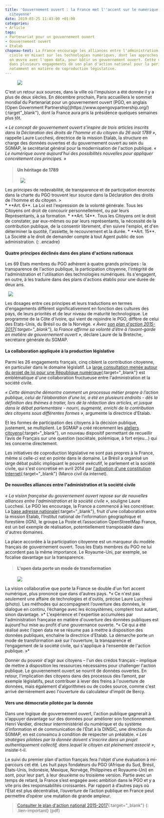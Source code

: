 ```yaml
---
title: 'Gouvernement ouvert : la France met l''accent sur le numérique et la contribution
  citoyenne'
date: 2019-03-25 11:43:00 +01:00
categories:
- Article
tags:
- Partenariat pour un gouvernement ouvert
- Gouvernement ouvert
- Etalab
chapeau-text: La France encourage les alliances entre l'administration et la société
  civile en misant sur les technologies numériques, dont les approches sont déjà mises
  en œuvre avec l'open data, pour bâtir un gouvernement ouvert. Cette volonté se traduit
  dans plusieurs engagements de son plan d'action national pour la période 2015-2017,
  notamment en matière de coproduction législative.
---
```


<figure class='image-left' style='width: 50%; margin-right: 10px;'>
<img src="/uploads/logo_ogp-4b4853.png"/>
</figure>
C'est un retour aux sources, dans la ville où l'impulsion a été donnée il y a plus de deux siècles. En décembre prochain, Paris accueillera le sommet mondial du Partenariat pour un gouvernement ouvert (PGO, en anglais [Open Government Partnership](https://www.opengovpartnership.org/){:target"_blank"}, dont la France aura pris la présidence quelques semaines plus tôt.

*« Le concept de gouvernement ouvert s'inspire de trois articles inscrits dans la Déclaration des droits de l'homme et du citoyen du 26 août 1789 »*, rappelle Laure Lucchesi, directrice de la mission Etalab, la structure en charge des données ouvertes et du gouvernement ouvert au sein du SGMAP, le secrétariat général pour la modernisation de l'action publique. *« Le numérique  ouvre aujourd’hui des possibilités nouvelles pour appliquer concrètement ces principes. »*

> #### Un héritage de 1789
> <figure class='image-right' style='width: 40%; margin-left: 10px;'>
> <img src="/uploads/350px-le_barbier_dichiarazione_dei_diritti_delluomo.jpg"/>
</figure>Les principes de redevabilité, de transparence et de participation énoncés dans la charte du PGO trouvent leur source dans la Déclaration des droits de l'homme et du citoyen.
> <br>
* **Art. 6**. La Loi est l'expression de la volonté générale. Tous les Citoyens ont droit de concourir personnellement, ou par leurs Représentants, à sa formation.
* **Art. 14**. Tous les Citoyens ont le droit de constater, par eux-mêmes ou par leurs représentants, la nécessité de la contribution publique, de la consentir librement, d'en suivre l'emploi, et d'en déterminer la quotité, l'assiette, le recouvrement et la durée.
* **Art. 15**. La Société a le droit de demander compte à tout Agent public de son administration.
{: .encadre}

#### Quatre principes déclinés dans des plans d'actions nationaux
Les 69 Etats membres du PGO adhèrent à quatre grands principes : la transparence de l'action publique, la participation citoyenne, l'intégrité de l'administration et l'utilisation des technologies numériques. Ils s'engagent, en outre, à les traduire dans des plans d'actions établis pour une durée de deux ans.
<figure class='image-centre' style='width: 60%; margin-right: 10px; margin-left: 10px;'><img src="/uploads/principes-pgo.png"/>
</figure>

Les dosages entre ces principes et leurs traductions en termes d'engagements diffèrent significativement en fonction des cultures des pays, de leurs priorités et de leur niveau de maturité technologique. Le programme de la Côte d'Ivoire, qui vient de rejoindre le PGO, diffère de celui des Etats-Unis, du Brésil ou de la Norvège. *« Avec [son plan d'action 2015-2017](http://www.modernisation.gouv.fr/laction-publique-se-transforme/en-ouvrant-les-donnees-publiques/gouvernement-ouvert-la-france-publie-son-plan-daction-national-ogp){:target="_blank"}, la France affirme sa volonté d’être à l’avant-garde en matière de gouvernement ouvert »*, déclare Laure de la Bretèche, secrétaire générale du SGMAP.

#### La collaboration appliquée à la production législative

Parmi les 26 engagements français, cinq ciblent la contribution citoyenne, en particulier dans le domaine législatif. La [large consultation menée autour du projet de loi pour une République numérique](https://www.modernisation.gouv.fr/outils-et-methodes-pour-transformer/la-loi-pour-une-republique-numerique-se-construit-avec-les-francais){:target="_blank"} est emblématique d'une collaboration fructueuse entre l'administration et la société civile.

*« Cette démarche démontre comment un processus métier propre à l’action publique, celui de l’élaboration d’une loi, a été en plusieurs endroits - dès la définition des thèmes à traiter, lors de la rédaction des articles, et jusque dans le débat parlementaire - nourri, augmenté, enrichi de la contribution des citoyens sous différentes formes »*, argumente la directrice d'Etalab.

Et les formes de participation des citoyens à la décision publique, justement, se multiplient. Le SGMAP a créé récemment les [ateliers citoyens](https://www.modernisation.gouv.fr/outils-et-methodes-pour-transformer/democratie-participative-des-ateliers-citoyens-pour-renforcer-la-participation-citoyenne){:target="_blank"}, un nouveau dispositif permettant de recueillir l’avis de Français sur une question (sociétale, polémique, à fort enjeu…) qui les concerne directement.

Les initiatives de coproduction législative ne sont pas propres à la France, même si celle-ci est en pointe dans le domaine. Le Brésil a organisé un large débat public impliquant le pouvoir exécutif, le parlement et la société civile, qui s'est concrétisé en avril 2014 par [l'adoption d'une constitution Internet](http://convention-s.fr/notes/la-nouvelle-loi-bresilienne-de-linternet-marco-civil-da-internet-un-cadre-de-principes-et-de-responsabilites/){:target="_blank"} (Marco civil da internet).

#### De nouvelles alliances entre l'administration et la société civile

*« La vision française du gouvernement ouvert repose sur de nouvelles alliances entre l'administration et la société civile »*, souligne Laure Lucchesi. Le PGO les encourage, la France a commencé à les concrétiser. La [base adresse nationale](https://www.modernisation.gouv.fr/outils-et-methodes-pour-transformer/la-france-lance-la-premiere-base-adresse-nationale-collaborative){:target="_blank"}, fruit d'une collaboration entre la mission Etalab, l’Institut national de l’information géographique et forestière (IGN), le groupe La Poste et l’association OpenStreetMap France, est un bel exemple de réalisation, potentiellement transposable dans d'autres domaines.

La place accordée à la participation citoyenne est un marqueur du modèle français de gouvernement ouvert. Tous les Etats membres du PGO ne lui accordent pas la même importance. Le Royaume-Uni, par exemple, se focalise davantage sur la transparence.

> #### L'open data porte un mode de transformation 
<figure class='image-left' style='width: 40%; margin-right: 10px;'>
<img src="/uploads/laurelucchesi-500px.png"/>
</figure>
La vision collaborative que porte la France se double d'un fort accent numérique, plus prononcé que dans d'autres pays. *« Ce n'est pas seulement une affaire de technologies et d'outils, précise Laure Lucchesi (photo). Les méthodes qui accompagnent l’ouverture des données, le dialogue en continu, l’échange avec les écosystèmes, comptent tout autant, sinon davantage. »* L'expérience et l'expertise accumulées par l'administration française en matière d'ouverture des données publiques est aujourd'hui mise au profit d'une gouvernance ouverte. *« Ce qui a été réalisé avec l'open data ne se résume pas à mettre à disposition des données publiques, enchaîne la directrice d'Etalab. La démarche porte un mode de transformation axé sur l'ouverture, la transparence et l’engagement de la société civile, qui s'applique à l'ensemble de l'action publique. »*

Donner du pouvoir d'agir aux citoyens – l'un des crédos français – implique de mettre à disposition les ressources nécessaires pour challenger l'action publique. Le gouvernement ouvert se nourrit de données ouvertes. En retour, l'implication des citoyens dans des processus dès l’amont, par exemple législatifs, peut contribuer à lever des freins à l'ouverture de données, mais également d'algorithmes ou de codes source, comme c'est arrivé dernièrement avec l'ouverture du calculateur d'impôt de Bercy.

#### Vers une démocratie pilotée par la donnée

Dans une logique de gouvernement ouvert, l'action publique gagnerait à s'appuyer davantage  sur des données pour améliorer son fonctionnement. Henri Verdier, directeur interministériel du numérique et du système d’information et de communication de l’État à la DINSIC, une direction du SGMAP, en est convaincu à condition de respecter un préalable. *« Les stratégies pilotées par la donnée doivent s'inscrire dans un projet authentiquement collectif, dans lequel le citoyen est pleinement associé »*, insiste-t-il.

Le suivi du premier plan d'action français fera l'objet d'une évaluation à mi-parcours cet été. Les huit pays fondateurs du PGO (Afrique du Sud, Brésil, États-Unis, Indonésie, Mexique, Norvège, Philippines et Royaume-Uni) en sont, pour leur part, à leur deuxième ou troisième version. Partie avec un temps de retard, la France s’est engagée avec ambition dans le PGO et y a vite pris des responsabilités croissantes. Par rapport à d’autres pays où l’Etat est plus décentralisé, l’ouverture de l’action publique en France peut permettre d’opérer une mutation de grande ampleur.

>[Consulter le plan d'action national 2015-2017](https://www.modernisation.gouv.fr/sites/default/files/fichiers-attaches/pgo_plan_action_france_2015-2017_fr.pdf){:target="_blank"}
{: .lien-important} (pdf)

